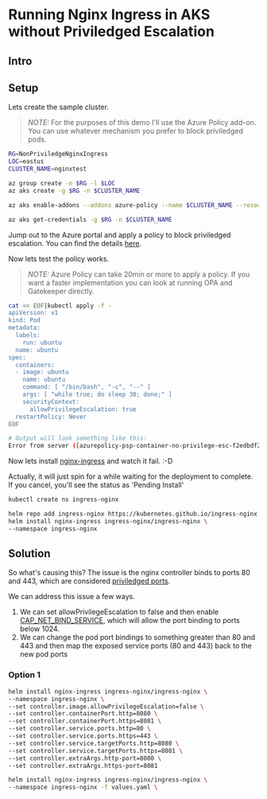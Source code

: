# Running Nginx Ingress in AKS without Priviledged Escalation

## Intro



## Setup

Lets create the sample cluster. 

> *NOTE:* For the purposes of this demo I'll use the Azure Policy add-on. You can use whatever mechanism you prefer to block priviledged pods.

```bash
RG=NonPriviledgeNginxIngress
LOC=eastus
CLUSTER_NAME=nginxtest

az group create -n $RG -l $LOC
az aks create -g $RG -n $CLUSTER_NAME

az aks enable-addons --addons azure-policy --name $CLUSTER_NAME --resource-group $RG

az aks get-credentials -g $RG -n $CLUSTER_NAME
```

Jump out to the Azure portal and apply a policy to block priviledged escalation. You can find the details [here](https://docs.microsoft.com/en-us/azure/aks/use-azure-policy).

Now lets test the policy works.

> *NOTE:* Azure Policy can take 20min or more to apply a policy. If you want a faster implementation you can look at running OPA and Gatekeeper directly.

```bash
cat << EOF|kubectl apply -f -
apiVersion: v1
kind: Pod
metadata:
  labels:
    run: ubuntu
  name: ubuntu
spec:
  containers:
  - image: ubuntu
    name: ubuntu
    command: [ "/bin/bash", "-c", "--" ]
    args: [ "while true; do sleep 30; done;" ]
    securityContext:
      allowPrivilegeEscalation: true    
  restartPolicy: Never
EOF

# Output will look something like this:
Error from server ([azurepolicy-psp-container-no-privilege-esc-f2edbdf265fc03413ebc] Privilege escalation container is not allowed: ubuntu): error when creating "STDIN": admission webhook "validation.gatekeeper.sh" denied the request: [azurepolicy-psp-container-no-privilege-esc-f2edbdf265fc03413ebc] Privilege escalation container is not allowed: ubuntu
```

Now lets install [nginx-ingress](https://github.com/kubernetes/ingress-nginx) and watch it fail. :-D

Actually, it will just spin for a while waiting for the deployment to complete. If you cancel, you'll see the status as 'Pending Install'

```bash
kubectl create ns ingress-nginx

helm repo add ingress-nginx https://kubernetes.github.io/ingress-nginx
helm install nginx-ingress ingress-nginx/ingress-nginx \
--namespace ingress-nginx
```

## Solution

So what's causing this? The issue is the nginx controller binds to ports 80 and 443, which are considered [priviledged ports](https://www.w3.org/Daemon/User/Installation/PrivilegedPorts.html). 

We can address this issue a few ways.

1. We can set allowPrivilegeEscalation to false and then enable [CAP_NET_BIND_SERVICE](https://man7.org/linux/man-pages/man7/capabilities.7.html), which will allow the port binding to ports below 1024.
2. We can change the pod port bindings to something greater than 80 and 443 and then map the exposed service ports (80 and 443) back to the new pod ports


### Option 1

```bash
helm install nginx-ingress ingress-nginx/ingress-nginx \
--namespace ingress-nginx \
--set controller.image.allowPrivilegeEscalation=false \
--set controller.containerPort.http=8080 \
--set controller.containerPort.https=8081 \
--set controller.service.ports.http=80 \
--set controller.service.ports.https=443 \
--set controller.service.targetPorts.http=8080 \
--set controller.service.targetPorts.https=8081 \
--set controller.extraArgs.http-port=8080 \
--set controller.extraArgs.https-port=8081

helm install nginx-ingress ingress-nginx/ingress-nginx \
--namespace ingress-nginx -f values.yaml \

```
